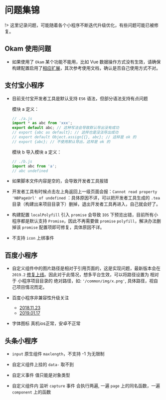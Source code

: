 # 问题集锦

!> 这里记录问题，可能随着各个小程序不断迭代升级优化，有些问题可能已被修复。

## Okam 使用问题

* 如果使用了 `Okam` 某个功能不能用，比如 Vue 数据操作方式没有生效，请确保构建配置启用了[相应扩展](/build/index?id=framework)，其次参考使用文档，确认是否自己使用方式不对。

## 支付宝小程序

* 目前支付宝开发者工具是默认支持 `ES6` 语法，但部分语法支持有点问题

    模块 a 定义：
    ```javascript
    // ./a.js
    import * as abc from 'xxx';
    export default abc; // 这种写法会导致默认导出没有成功
    // export {abc as default}; // 这样也是没法导出成功
    // export default Object.assign{{}, abc}; // 这样是 ok 的
    // export {abc}; // 不使用默认导出，这样是 ok 的
    ```

    模块 b 导入模块 a 定义：
    ```javascript
    // ./b.js
    import abc from 'a';
    // abc undefined
    ```

* 如果脚本文件内容是空的，会导致开发者工具报错

* 开发者工具有时候点击左上角返回上一级页面会报：`Cannot read property 'NBPageUrl' of undefined` ：具体原因不详，可以把开发者工具生成的 `.tea` 目录（构建出来项目目录下）删掉，退出开发者工具再进入，自己就会好了。

* 构建配置 `localPolyfill` 引入 `promise` 会导致 `IOS` 下预览出错，目前所有小程序都是默认支持 `Promise`，因此不再需要做 `promise` `polyfill`，解决办法删掉该 `promise` 配置项即可修复，具体原因不详。

* 不支持 `icon` 上绑事件

## 百度小程序

* 自定义组件中的图片路径是相对于引用页面的，这是实现问题，最新版本会在 `2019.2` [修复上线](https://smartprogram.baidu.com/forum/topic/show/65546)。因此对于此情况，想多平台生效，可以将路径设置为 相对于 小程序项目目录的 绝对路径，如: `'/common/img/x.png'`, 具体路径，视自己项目情况而定。

* 百度小程序非兼容性升级关注
    * [2018.11.23](https://smartprogram.baidu.com/forum/topic/show/64420)
    * [2019.01.17](https://smartprogram.baidu.com/forum/topic/show/65546)

* 字体图标 真机ios正常，安卓不正常

## 头条小程序

* `input` 原生组件 `maxlength`，不支持 -1 为无限制

* 自定义组件上挂的 `data-` 取不到

* 自定义事件 值只能是对象类型

* 自定义组件内 监听 `capture` 事件 会执行两遍, 一遍 `page` 上的同名函数，一遍 `component` 上的函数
